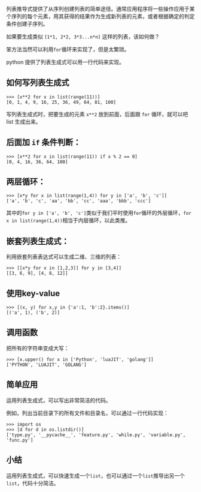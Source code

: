 列表推导式提供了从序列创建列表的简单途径。通常应用程序将一些操作应用于某个序列的每个元素，用其获得的结果作为生成新列表的元素，或者根据确定的判定条件创建子序列。

如果要生成类似 `[1*1, 2*2, 3*3...n*n]` 这样的列表，该如何做？

笨方法当然可以利用`for`循环来实现了，但是太繁琐。

python 提供了列表生成式可以用一行代码来实现。

## 如何写列表生成式

```
>>> [x**2 for x in list(range(11))]
[0, 1, 4, 9, 16, 25, 36, 49, 64, 81, 100]
```

写列表生成式时，把要生成的元素 `x**2` 放到前面，后面跟 `for` 循环，就可以吧 list 生成出来。

## 后面加 `if` 条件判断：

```
>>> [x**2 for x in list(range(11)) if x % 2 == 0]
[0, 4, 16, 36, 64, 100]
```

## 两层循环：

```
>>> [x*y for x in list(range(1,4)) for y in ['a', 'b', 'c']]
['a', 'b', 'c', 'aa', 'bb', 'cc', 'aaa', 'bbb', 'ccc']
```

其中的`for y in ['a', 'b', 'c']`类似于我们平时使用`for`循环的外层循环，`for x in list(range(1,4))`相当于内层循环，以此类推。

## 嵌套列表生成式：

利用嵌套列表表达式可以生成二维、三维的列表：

```
>>> [[x*y for x in [1,2,3]] for y in [3,4]]
[[3, 6, 9], [4, 8, 12]]
```

## 使用key-value

```
>>> [(x, y) for x,y in {'a':1, 'b':2}.items()]
[('a', 1), ('b', 2)]
```

## 调用函数

把所有的字符串变成大写：

```
>>> [x.upper() for x in ['Python', 'luaJIT', 'golang']]
['PYTHON', 'LUAJIT', 'GOLANG']
```

## 简单应用

运用列表生成式，可以写出非常简洁的代码。

例如，列出当前目录下的所有文件和目录名，可以通过一行代码实现：

```
>>> import os
>>> [d for d in os.listdir()]
['type.py', '__pycache__', 'feature.py', 'while.py', 'variable.py', 'func.py']
```

## 小结

运用列表生成式，可以快速生成一个`list`，也可以通过一个`list`推导出另一个`list`，代码十分简洁。
